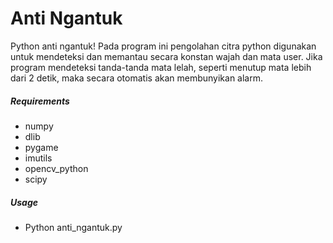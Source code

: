 # Anti Ngantuk
Python anti ngantuk!
Pada program ini pengolahan citra python digunakan untuk mendeteksi dan memantau secara konstan wajah dan mata user. Jika program mendeteksi tanda-tanda mata lelah, seperti menutup mata lebih dari 2 detik, maka secara otomatis akan membunyikan alarm.

##### Requirements
 - numpy
- dlib
- pygame
- imutils
- opencv_python
- scipy
 

 
##### Usage
- Python anti_ngantuk.py
